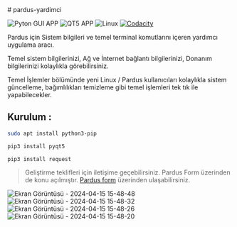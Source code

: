 <div>
# pardus-yardimci

![Pyton GUI APP](https://img.shields.io/badge/Python-3776AB?logo=python&logoColor=white&style=for-the-badge)
![QT5 APP](https://img.shields.io/badge/QT-41CD52?logo=qt&logoColor=white&style=for-the-badge)
![Linux](https://img.shields.io/badge/Linux-1e1e1e?logo=linux&logoColor=white&style=for-the-badge)
[![Codacity](https://img.shields.io/codacy/grade/bb3500c728344ef898cb6c66bc356f00?logo=codacy&logoColor=white&style=for-the-badge)](https://app.codacy.com/gh/tvardar/pardus-yardimci)
</div>

Pardus için Sistem bilgileri ve temel terminal komutlarını içeren yardımcı uygulama aracı.

Temel sistem bilgilerinizi, Ağ ve İnternet bağlantı bilgilerinizi, Donanım bilgilerinizi kolaylıkla görebilirsiniz.

Temel İşlemler bölümünde yeni Linux / Pardus kullanıcıları kolaylıkla sistem güncelleme, bağımlılıkları temizleme gibi temel işlemleri tek tık ile yapabilecekler.  

## Kurulum :
```bash
sudo apt install python3-pip
```
```bash
pip3 install pyqt5
```
```bash
pip3 install request
```

>Geliştirme teklifleri için iletişime geçebilirsiniz. Pardus Form üzerinden de konu açılmıştır.
<a href="https://forum.pardus.org.tr/t/pardus-yardimci/26116">Pardus form</a> üzerinden ulaşabilirsiniz.

![Ekran Görüntüsü - 2024-04-15 15-48-48](https://github.com/tvardar/pardus-yardimci/assets/44139485/e1e9541c-aa4a-4abe-bdfb-89d4550fca46)
![Ekran Görüntüsü - 2024-04-15 15-48-32](https://github.com/tvardar/pardus-yardimci/assets/44139485/5fe92356-1edd-4b4b-8893-26300a005ddd)
![Ekran Görüntüsü - 2024-04-15 15-48-26](https://github.com/tvardar/pardus-yardimci/assets/44139485/ff359ad8-d042-45c6-84a3-b065f6c6c881)
![Ekran Görüntüsü - 2024-04-15 15-48-20](https://github.com/tvardar/pardus-yardimci/assets/44139485/4d2cfa19-80a2-4f7f-8832-8179cbc4d4dc)


